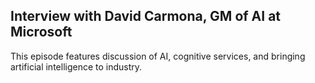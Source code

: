 ## Interview with David Carmona, GM of AI at Microsoft

This episode features discussion of AI, cognitive services, and bringing artificial intelligence to industry.
